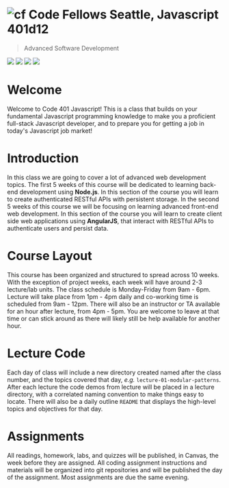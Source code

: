 ![cf](http://i.imgur.com/7v5ASc8.png) Code Fellows Seattle, Javascript 401d12
=====================================
> Advanced Software Development  

[![](https://img.shields.io/badge/YouTube-401d12-red.svg)](https://www.youtube.com/playlist?list=PLM1HIxGbu_iy09Pq7m0pGIWDDIlqQxQuf)
[![](https://img.shields.io/badge/canvas-401d12-blue.svg)](https://canvas.instructure.com/courses/1085818/modules)
[![](https://img.shields.io/badge/Labs-401d12-yellow.svg)](https://github.com/codefellows-seattle-javascript-401d12)
[![](https://img.shields.io/badge/slack-401d12-orange.svg)](https://codefellows.slack.com/messages/seattle-js-401d12)

# Welcome

Welcome to Code 401 Javascript! This is a class that builds on your fundamental Javascript programming knowledge to make you a proficient full-stack Javascript developer, and to prepare you for getting a job in today's Javascript job market!

# Introduction
In this class we are going to cover a lot of advanced web development topics. The first 5 weeks of this course will be dedicated to learning back-end development using **Node.js**. In this section of the course you will learn to create authenticated RESTful APIs with persistent storage. In the second 5 weeks of this course we will be focusing on learning advanced front-end web development. In this section of the course you will learn to create client side web applications using **AngularJS**, that interact with RESTful APIs to authenticate users and persist data.

# Course Layout
This course has been organized and structured to spread across 10 weeks. With the exception of project weeks, each week will have around 2-3 lecture/lab units. The class schedule is Monday-Friday from 9am - 6pm. Lecture will take place from 1pm - 4pm daily and co-working time is scheduled from 9am - 12pm.  There will also be an instructor or TA available for an hour after lecture, from 4pm - 5pm.  You are welcome to leave at that time or can stick around as there will likely still be help available for another hour.

# Lecture Code
Each day of class will include a new directory created named after the class number, and the topics covered that day, _e.g._ `lecture-01-modular-patterns`.  After each lecture the code demos from lecture will be placed in a lecture directory, with a correlated naming convention to make things easy to locate.  There will also be a daily outline `README` that displays the high-level topics and objectives for that day.

# Assignments
All readings, homework, labs, and quizzes will be published, in Canvas, the week before they are assigned. All coding assignment instructions and materials will be organized into git repositories and will be published the day of the assignment.  Most assignments are due the same evening.
